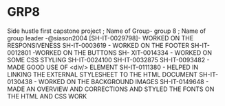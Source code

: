# GRP8
Side hustle first capstone project ; Name of Group- group 8 ; Name of group leader -@siason2004  [SH-IT-0029798]- WORKED ON THE RESPONSIVENESS   SH-IT-0003619 - WORKED ON THE FOOTER   SH-IT-0012801 -WORKED ON THE BUTTONS SH- XIT-0014334 - WORKED ON SOME CSS STYLING SH-IT-0024100 SH-IT-0032875 SH-IT-0093482 - MADE GOOD USE OF &lt;div/>  ELEMENT SH-IT-0111380 - HELPED IN LINKING THE EXTERNAL STYLESHEET TO THE HTML DOCUMENT SH-IT-0130438 - WORKED ON THE BACKGROUND IMAGES SH-IT-0149648   - MADE AN OVERVIEW AND CORRECTIONS AND STYLED THE FONTS ON THE HTML AND CSS WORK   

